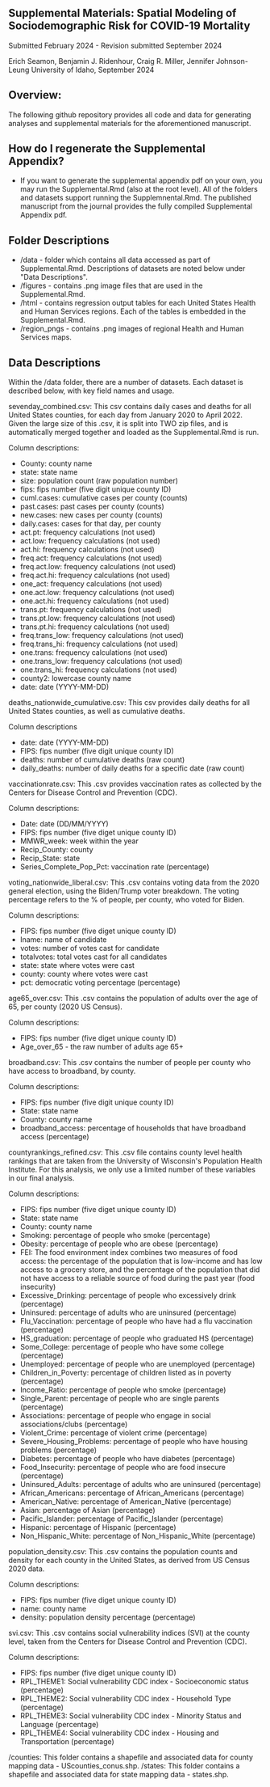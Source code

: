 ## Supplemental Materials: Spatial Modeling of Sociodemographic Risk for COVID-19 Mortality

Submitted February 2024 - Revision submitted September 2024

Erich Seamon, Benjamin J. Ridenhour, Craig R. Miller, Jennifer Johnson-Leung
University of Idaho, September 2024

## Overview:

The following github repository provides all code and data for generating analyses and supplemental materials for the aforementioned manuscript.

## How do I regenerate the Supplemental Appendix?

- If you want to generate the supplemental appendix pdf on your own, you may run the Supplemental.Rmd (also at the root level).  All of the folders and datasets support running the Supplemnental.Rmd.  The published manuscript from the journal provides the fully compiled Supplemental Appendix pdf.

## Folder Descriptions

- /data  - folder which contains all data accessed as part of Supplemental.Rmd.  Descriptions of datasets are noted below under "Data Descriptions".
- /figures - contains .png image files that are used in the Supplemental.Rmd.  
- /html - contains regression output tables for each United States Health and Human Services regions.  Each of the tables is embedded in the Supplemental.Rmd.
- /region_pngs - contains .png images of regional Health and Human Services maps.


## Data Descriptions

Within the /data folder, there are a number of datasets.  Each dataset is described below, with key field names and usage.

sevenday_combined.csv: This csv contains daily cases and deaths for all United States counties, for each day from January 2020 to April 2022.  Given the large size of this .csv, it is split into TWO zip files, and is automatically merged together and loaded as the Supplemental.Rmd is run.

Column descriptions:

- County: county name
- state: state name
- size: population count (raw population number)
- fips: fips number (five digit unique county ID)
- cuml.cases: cumulative cases per county (counts)
- past.cases: past cases per county (counts)
- new.cases: new cases per county (counts)
- daily.cases: cases for that day, per county
- act.pt: frequency calculations (not used)
- act.low: frequency calculations (not used)
- act.hi: frequency calculations (not used)
- freq.act: frequency calculations (not used)
- freq.act.low: frequency calculations (not used)
- freq.act.hi: frequency calculations (not used)
- one_act: frequency calculations (not used)
- one.act.low: frequency calculations (not used)
- one.act.hi: frequency calculations (not used)
- trans.pt: frequency calculations (not used)
- trans.pt.low: frequency calculations (not used)
- trans.pt.hi: frequency calculations (not used)
- freq.trans_low: frequency calculations (not used)
- freq.trans_hi: frequency calculations (not used)
- one.trans: frequency calculations (not used)
- one.trans_low: frequency calculations (not used)
- one.trans_hi: frequency calculations (not used)
- county2: lowercase county name
- date: date (YYYY-MM-DD)

deaths_nationwide_cumulative.csv: This csv provides daily deaths for all United States counties, as well as cumulative deaths.  

Column descriptions

- date: date (YYYY-MM-DD)
- FIPS: fips number (five digit unique county ID)
- deaths: number of cumulative deaths (raw count)
- daily_deaths: number of daily deaths for a specific date (raw count)

vaccinationrate.csv: This .csv provides vaccination rates as collected by the Centers for Disease Control and Prevention (CDC). 

Column descriptions:

- Date: date (DD/MM/YYYY)
- FIPS: fips number (five diget unique county ID)
- MMWR_week: week within the year
- Recip_County: county
- Recip_State: state
- Series_Complete_Pop_Pct: vaccination rate (percentage)
  
voting_nationwide_liberal.csv: This .csv contains voting data from the 2020 general election, using the Biden/Trump voter breakdown.  The voting percentage refers to the % of people, per county, who voted for Biden.

Column descriptions:

- FIPS: fips number (five diget unique county ID)
- lname: name of candidate
- votes: number of votes cast for candidate
- totalvotes: total votes cast for all candidates
- state: state where votes were cast
- county: county where votes were cast
- pct: democratic voting percentage (percentage)

age65_over.csv: This .csv contains the population of adults over the age of 65, per county (2020 US Census).

Column descriptions:

- FIPS: fips number (five diget unique county ID)
- Age_over_65 - the raw number of adults age 65+

broadband.csv: This .csv contains the number of people per county who have access to broadband, by county.

Column descriptions:

- FIPS: fips number (five digit unique county ID)
- State: state name
- County: county name
- broadband_access: percentage of households that have broadband access (percentage)

countyrankings_refined.csv: This .csv file contains county level health rankings that are taken from the University of Wisconsin's Population Health Institute.  For this analysis, we only use a limited number of these variables in our final analysis.

Column descriptions:

- FIPS: fips number (five diget unique county ID)
- State: state name
- County: county name
- Smoking: percentage of people who smoke (percentage)
- Obesity: percentage of people who are obese (percentage)
- FEI: The food environment index combines two measures of food access: the percentage of the population that is low-income and has low access to a grocery store, and the percentage of the population that did not have access to a reliable source of food during the past year (food insecurity)
- Excessive_Drinking: percentage of people who excessively drink (percentage)
- Uninsured: percentage of adults who are uninsured (percentage)
- Flu_Vaccination: percentage of people who have had a flu vaccination (percentage)
- HS_graduation: percentage of people who graduated HS (percentage)
- Some_College: percentage of people who have some college (percentage)
- Unemployed: percentage of people who are unemployed (percentage)
- Children_in_Poverty: percentage of children listed as in poverty (percentage)
- Income_Ratio: percentage of people who smoke (percentage)
- Single_Parent: percentage of people who are single parents (percentage)
- Associations: percentage of people who engage in social associations/clubs (percentage)
- Violent_Crime: percentage of violent crime (percentage)
- Severe_Housing_Problems: percentage of people who have housing problems (percentage)
- Diabetes: percentage of people who have diabetes (percentage)
- Food_Insecurity: percentage of people who are food insecure (percentage)
- Uninsured_Adults: percentage of adults who are uninsured (percentage)
- African_Americans: percentage of African_Americans (percentage)
- American_Native: percentage of American_Native (percentage)
- Asian: percentage of Asian (percentage)
- Pacific_Islander: percentage of Pacific_Islander (percentage)
- Hispanic: percentage of Hispanic (percentage)
- Non_Hispanic_White: percentage of Non_Hispanic_White (percentage)

population_density.csv: This .csv contains the population counts and density for each county in the United States, as derived from US Census 2020 data.

Column descriptions:

- FIPS: fips number (five diget unique county ID)
- name: county name
- density: population density percentage (percentage)

svi.csv: This .csv contains social vulnerability indices (SVI) at the county level, taken from the Centers for Disease Control and Prevention (CDC).

Column descriptions:

- FIPS: fips number (five diget unique county ID)
- RPL_THEME1: Social vulnerability CDC index - Socioeconomic status (percentage)
- RPL_THEME2: Social vulnerability CDC index - Household Type (percentage)
- RPL_THEME3: Social vulnerability CDC index - Minority Status and Language (percentage)
- RPL_THEME4: Social vulnerability CDC index - Housing and Transportation (percentage)

/counties: This folder contains a shapefile and associated data for county mapping data - UScounties_conus.shp.
/states: This folder contains a shapefile and associated data for state mapping data - states.shp.

